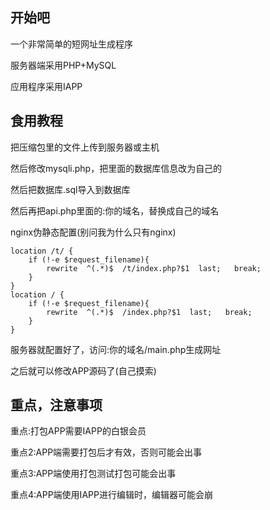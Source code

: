 开始吧
---
一个非常简单的短网址生成程序

服务器端采用PHP+MySQL

应用程序采用IAPP

食用教程
---
把压缩包里的文件上传到服务器或主机

然后修改mysqli.php，把里面的数据库信息改为自己的

然后把数据库.sql导入到数据库

然后再把api.php里面的:你的域名，替换成自己的域名

nginx伪静态配置(别问我为什么只有nginx)

```nginx
location /t/ {
	if (!-e $request_filename){
		rewrite  ^(.*)$  /t/index.php?$1  last;   break;
	}
}
location / {
	if (!-e $request_filename){
		rewrite  ^(.*)$  /index.php?$1  last;   break;
	}
}
```

服务器就配置好了，访问:你的域名/main.php生成网址

之后就可以修改APP源码了(自己摸索)

重点，注意事项
---
重点:打包APP需要IAPP的白银会员

重点2:APP端需要打包后才有效，否则可能会出事

重点3:APP端使用打包测试打包可能会出事

重点4:APP端使用IAPP进行编辑时，编辑器可能会崩
